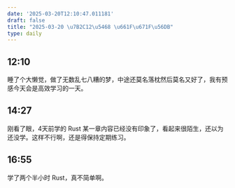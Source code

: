 ```yaml
---
date: '2025-03-20T12:10:47.011181'
draft: false
title: "2025-03-20 \u7B2C12\u5468 \u661F\u671F\u56DB"
type: daily
---
```


## 12:10

睡了个大懒觉，做了无数乱七八糟的梦，中途还莫名落枕然后莫名又好了，我有预感今天会是高效学习的一天。


## 14:27

刚看了眼，4天前学的 Rust 某一章内容已经没有印象了，看起来很陌生，还以为还没学。这样不行啊，还是得保持定期练习。


## 16:55

学了两个半小时 Rust，真不简单啊。

